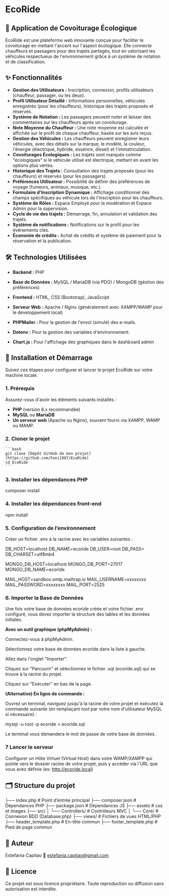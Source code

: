# EcoRide

## 🚗 Application de Covoiturage Écologique

EcoRide est une plateforme web innovante conçue pour faciliter le covoiturage en mettant l'accent sur l'aspect écologique. Elle connecte chauffeurs et passagers pour des trajets partagés, tout en valorisant les véhicules respectueux de l'environnement grâce à un système de notation et de classification.

## ✨ Fonctionnalités

- **Gestion des Utilisateurs :** Inscription, connexion, profils utilisateurs (chauffeur, passager, ou les deux).
- **Profil Utilisateur Détaillé :** Informations personnelles, véhicules enregistrés (pour les chauffeurs), historique des trajets proposés et réservés.
- **Système de Notation :** Les passagers peuvent noter et laisser des commentaires sur les chauffeurs après un covoiturage.
- **Note Moyenne du Chauffeur :** Une note moyenne est calculée et affichée sur le profil de chaque chauffeur, basée sur les avis reçus.
- **Gestion des Véhicules :** Les chauffeurs peuvent enregistrer leurs véhicules, avec des détails sur la marque, le modèle, la couleur, l'énergie (électrique, hybride, essence, diesel) et l'immatriculation.
- **Covoiturages Écologiques :** Les trajets sont marqués comme "écologiques" si le véhicule utilisé est électrique, mettant en avant les options plus vertes.
- **Historique des Trajets :** Consultation des trajets proposés (pour les chauffeurs) et réservés (pour les passagers).
- **Préférences Utilisateur :** Possibilité de définir des préférences de voyage (fumeurs, animaux, musique, etc.).
- **Formulaire d'Inscription Dynamique :** Affichage conditionnel des champs spécifiques au véhicule lors de l'inscription pour les chauffeurs.
- **Système de Rôles :** Espace Employé pour la modération et Espace Admin pour la supervision.
- **Cycle de vie des trajets :** Démarrage, fin, annulation et validation des trajets.
- **Système de notifications :** Notifications sur le profil pour les événements clés.
- **Économie de crédits :** Achat de crédits et système de paiement pour la réservation et la publication.

## 🛠 Technologies Utilisées

- **Backend :** PHP
- **Base de Données :** MySQL / MariaDB (via PDO) / MongoDB (géstion des préférences)
- **Frontend :** HTML, CSS (Bootstrap), JavaScript
- **Serveur Web :** Apache / Nginx (généralement avec XAMPP/WAMP pour le développement local)

- **PHPMailer :** Pour la gestion de l'envoi (simulé) des e-mails.
- **Dotenv :** Pour la gestion des variables d'environnement.
- **Chart.js :** Pour l'affichage des graphiques dans le dashboard admin

## 🚀 Installation et Démarrage

Suivez ces étapes pour configurer et lancer le projet EcoRide sur votre machine locale.

### 1. Prérequis

Assurez-vous d'avoir les éléments suivants installés :

- **PHP** (version 8.x recommandée)
- **MySQL** ou **MariaDB**
- **Un serveur web** (Apache ou Nginx), souvent fourni via XAMPP, WAMP ou MAMP.

### 2. Cloner le projet

    ```bash
    git clone [Dépôt GitHub de mon projet](https://github.com/Fani1987/EcoRide)
    cd EcoRide
    ```

### 3. Installer les dépendances PHP

composer install

### 4. Installer les dépendances front-end

npm install

### 5. Configuration de l’environnement

Créer un fichier .env à la racine avec les variables suivantes :

DB_HOST=localhost
DB_NAME=ecoride
DB_USER=root
DB_PASS=
DB_CHARSET=utf8mb4

MONGO_DB_HOST=localhost
MONGO_DB_PORT=27017
MONGO_DB_NAME=ecoride

MAIL_HOST=sandbox.smtp.mailtrap.io
MAIL_USERNAME=xxxxxxxx
MAIL_PASSWORD=xxxxxxxx
MAIL_PORT=2525

### 6. Importer la Base de Données

Une fois votre base de données ecoride créée et votre fichier .env configuré, vous devez importer la structure des tables et les données initiales.

**Avec un outil graphique (phpMyAdmin) :**

Connectez-vous à phpMyAdmin.

Sélectionnez votre base de données ecoride dans la liste à gauche.

Allez dans l'onglet "Importer".

Cliquez sur "Parcourir" et sélectionnez le fichier .sql (ecoride.sql) qui se trouve à la racine du projet.

Cliquez sur "Exécuter" en bas de la page.

**(Alternative) En ligne de commande :**

Ouvrez un terminal, naviguez jusqu'à la racine de votre projet et exécutez la commande suivante (en remplaçant root par votre nom d'utilisateur MySQL si nécessaire) :

mysql -u root -p ecoride < ecoride.sql

Le terminal vous demandera le mot de passe de votre base de données.

### 7 Lancer le serveur

Configurer un Hôte Virtuel (Virtual Host) dans votre WAMP/XAMPP qui pointe vers le dossier racine de votre projet, puis y accéder via l'URL que vous avez définie (ex: <http://ecoride.local>)

## 🗂️ Structure du projet

├── index.php # Point d’entrée principal
├── composer.json # Dépendances PHP
├── package.json # Dépendances JS
├── assets # css et images
├── src/
│ └── Controllers/ # Contrôleurs MVC
│ └── Core/ # Connexion BDD (Database.php)
├── views/ # Fichiers de vues HTML/PHP
├── header_template.php # En-tête commun
├── footer_template.php # Pied de page commun

## 👤 Auteur

Estefania Capitao
📧 <estefania.capitao@gmail.com>

## 📄 Licence

Ce projet est sous licence propriétaire. Toute reproduction ou diffusion sans autorisation est interdite.
